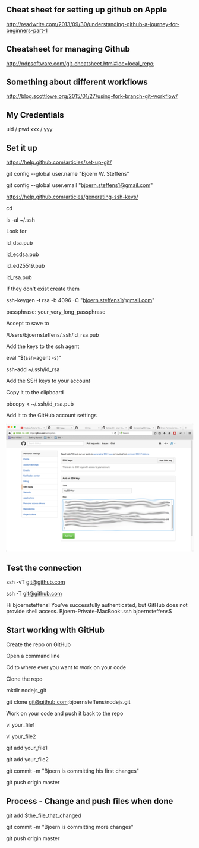 ## Cheat sheet for setting up github on Apple

http://readwrite.com/2013/09/30/understanding-github-a-journey-for-beginners-part-1

## Cheatsheet for managing Github

http://ndpsoftware.com/git-cheatsheet.html#loc=local_repo;


## Something about different workflows

http://blog.scottlowe.org/2015/01/27/using-fork-branch-git-workflow/

## My Credentials

  uid / pwd xxx / yyy

## Set it up

https://help.github.com/articles/set-up-git/

git config --global user.name "Bjoern W. Steffens"

git config --global user.email "bjoern.steffens1@gmail.com"

https://help.github.com/articles/generating-ssh-keys/

cd

ls -al ~/.ssh

Look for

id_dsa.pub

id_ecdsa.pub

id_ed25519.pub

id_rsa.pub

If they don't exist create them

ssh-keygen -t rsa -b 4096 -C "bjoern.steffens1@gmail.com"

passphrase: your_very_long_passphrase

Accept to save to

/Users/bjoernsteffens/.ssh/id_rsa.pub

Add the keys to the ssh agent

eval "$(ssh-agent -s)"

ssh-add ~/.ssh/id_rsa

Add the SSH keys to your account

Copy it to the clipboard

pbcopy < ~/.ssh/id_rsa.pub

Add it to the GitHub account settings

![alt text](https://github.com/bjoernsteffens/datasciencecoursera/blob/master/ssh_keys.png "Adding your ssh keys to your Github accunt")

## Test the connection

ssh -vT git@github.com

ssh -T git@github.com

Hi bjoernsteffens! You've successfully authenticated, but GitHub does not provide shell access.
Bjoern-Private-MacBook:.ssh bjoernsteffens$

## Start working with GitHub

Create the repo on GitHub

Open a command line

Cd to where ever you want to work on your code

Clone the repo

mkdir nodejs_git

git clone git@github.com:bjoernsteffens/nodejs.git

Work on your code and push it back to the repo

vi your_file1

vi your_file2

git add your_file1

git add your_file2

git commit -m "Bjoern is committing his first changes"

git push origin master

## Process - Change and push files when done

git add $the_file_that_changed

git commit -m "Bjoern is committing more changes"

git push origin master

